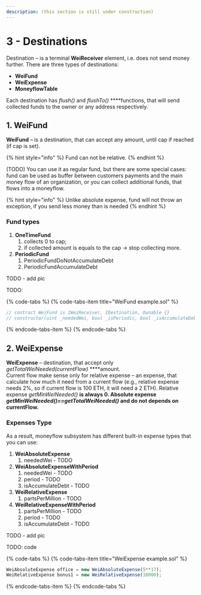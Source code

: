 ```yaml
---
description: (this section is still under construction)
---
```


# 3 - Destinations

Destination – is a terminal **WeiReceiver** element, i.e. does not send money further. There are three types of destinations: 

* **WeiFund**
* **WeiExpense**
* **MoneyflowTable**

Each destination has _flush\(\)_ and _flushTo\(\)_ ****functions, that will send collected funds to the owner or any address respectively.

## 1. WeiFund

**WeiFund** – is a destination, that can accept any amount, until cap if reached \(if cap is set\). 

{% hint style="info" %}
Fund can not be relative.
{% endhint %}

\(TODO\) You can use it as regular fund, but there are some special cases: fund can be used as buffer between customers payments and the main money flow of an organization, or you can collect additional funds, that flows into a moneyflow.

{% hint style="info" %}
Unlike absolute expense, fund will not throw an exception, if you send less money than is needed
{% endhint %}

### Fund types

1. **OneTimeFund**
   1. collects 0 to cap; 
   2. if collected amount is equals to the cap -&gt; stop collecting more.  
2. **PeriodicFund**
   1. PeriodicFundDoNotAccumulateDebt  
   2. PeriodicFundAccumulateDebt 

TODO - add pic  
  
TODO:

{% code-tabs %}
{% code-tabs-item title="WeiFund example.sol" %}
```javascript
// contract WeiFund is IWeiReceiver, IDestination, Ownable {}
// constructor(uint _neededWei, bool _isPeriodic, bool _isAccumulateDebt, uint _periodHours) public {


```
{% endcode-tabs-item %}
{% endcode-tabs %}

## 2. WeiExpense

**WeiExpense** – destination, that accept only _getTotalWeiNeeded\(currentFlow\)_ ****amount.    
Current flow make sense only for relative expense – an expense, that calculate how much it need from a current flow \(e.g., relative expense needs 2%, so if current flow is 100 ETH, it will need a 2 ETH\). Relative expense _getMinWeiNeeded\(\)_ ****is always 0. Absolute expense _getMinWeiNeeded\(\)==getTotalWeiNeeded\(\)_ and do not depends on currentFlow**.** 

### Expenses Type

As a result, moneyflow subsystem has different built-in expense types that you can use:

1. **WeiAbsoluteExpense**
   1. neededWei - TODO
2. **WeiAbsoluteExpenseWithPeriod**
   1. neededWei - TODO
   2. period - TODO
   3. isAccumulateDebt - TODO
3. **WeiRelativeExpense**
   1. partsPerMillion - TODO
4. **WeiRelativeExpenseWithPeriod**
   1. partsPerMillion - TODO
   2. period - TODO
   3. isAccumulateDebt - TODO

TODO - add pic

TODO: code

{% code-tabs %}
{% code-tabs-item title="WeiExpense example.sol" %}
```javascript
WeiAbsoluteExpense office = new WeiAbsoluteExpense(5**17);
WeiRelativeExpense bonus1 = new WeiRelativeExpense(10000);
```
{% endcode-tabs-item %}
{% endcode-tabs %}





